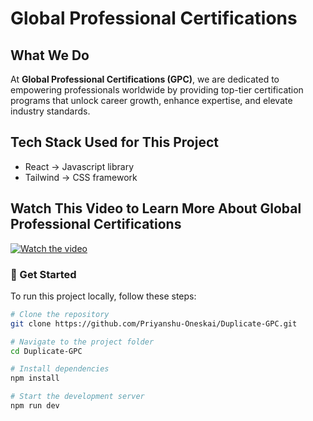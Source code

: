 # Global Professional Certifications

## What We Do
At **Global Professional Certifications (GPC)**, we are dedicated to empowering professionals worldwide by providing top-tier certification programs that unlock career growth, enhance expertise, and elevate industry standards.

## Tech Stack Used for This Project
- React -> Javascript library
- Tailwind -> CSS framework

## Watch This Video to Learn More About Global Professional Certifications
[![Watch the video](https://img.youtube.com/vi/2FWaO_Cf0eg/maxresdefault.jpg)](https://www.youtube.com/watch?v=2FWaO_Cf0eg)

### 🚀 Get Started
To run this project locally, follow these steps:

```bash
# Clone the repository
git clone https://github.com/Priyanshu-Oneskai/Duplicate-GPC.git

# Navigate to the project folder
cd Duplicate-GPC

# Install dependencies
npm install

# Start the development server
npm run dev
